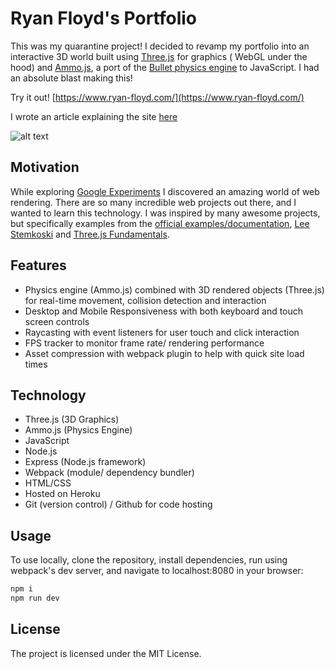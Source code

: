 # Ryan Floyd's Portfolio

This was my quarantine project! I decided to revamp my portfolio into an interactive 3D world built using [Three.js](https://github.com/mrdoob/three.js) for graphics ( WebGL under the hood) and [Ammo.js](https://github.com/kripken/ammo.js), a port of the [Bullet physics engine](https://pybullet.org/wordpress/) to JavaScript. I had an absolute blast making this!

Try it out! [https://www.ryan-floyd.com/](https://www.ryan-floyd.com/)

I wrote an article explaining the site [here](https://dev.to/mrryanfloyd/create-an-interactive-3d-portfolio-website-that-stands-out-to-employers-47gc)

![alt text](/ryan_floyd_portfolio_gif.gif)

## Motivation

While exploring [Google Experiments](https://experiments.withgoogle.com/) I discovered an amazing world of web rendering. There are so many incredible web projects out there, and I wanted to learn this technology. I was inspired by many awesome projects, but specifically examples from the [official examples/documentation](https://threejs.org/), [Lee Stemkoski](https://home.adelphi.edu/~stemkoski/) and [Three.js Fundamentals](https://threejsfundamentals.org/).

## Features

- Physics engine (Ammo.js) combined with 3D rendered objects (Three.js) for real-time movement, collision detection and interaction
- Desktop and Mobile Responsiveness with both keyboard and touch screen controls
- Raycasting with event listeners for user touch and click interaction
- FPS tracker to monitor frame rate/ rendering performance
- Asset compression with webpack plugin to help with quick site load times

## Technology

- Three.js (3D Graphics)
- Ammo.js (Physics Engine)
- JavaScript
- Node.js
- Express (Node.js framework)
- Webpack (module/ dependency bundler)
- HTML/CSS
- Hosted on Heroku
- Git (version control) / Github for code hosting

## Usage

To use locally, clone the repository, install dependencies, run using webpack's dev server, and navigate to localhost:8080 in your browser:

```javascript
npm i
npm run dev
```

## License

The project is licensed under the MIT License.
